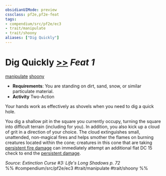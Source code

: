 ```yaml
---
obsidianUIMode: preview
cssclass: pf2e,pf2e-feat
tags:
- compendium/src/pf2e/ec3
- trait/manipulate
- trait/shoony
aliases: ["Dig Quickly"]
---
```

# Dig Quickly  [>>](rules/core-rulebook/chapter-9-playing-the-game.md#Actions "Two-Action") *Feat 1*  
[manipulate](rules/traits/manipulate.md "Manipulate General Trait")  [shoony](rules/traits/shoony-ec3.md "Shoony Ancestry & Heritage Trait")  

- **Requirements**: You are standing on dirt, sand, snow, or similar particulate material.
- **Activity** Two-Action

Your hands work as effectively as shovels when you need to dig a quick hole.

You dig a shallow pit in the square you currently occupy, turning the square into difficult terrain (including for you). In addition, you also kick up a cloud of grit in a direction of your choice. The cloud extinguishes small, unattended, non-magical fires and helps smother the flames on burning creatures located within the cone; creatures in this cone that are taking [persistent fire damage](rules/conditions.md#Persistent%20Damage) can immediately attempt an additional flat DC 15 check to end the [persistent damage](rules/conditions.md#Persistent%20Damage).

*Source: Extinction Curse #3: Life's Long Shadows p. 72*  
%% #compendium/src/pf2e/ec3 #trait/manipulate #trait/shoony %%